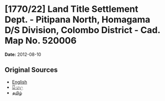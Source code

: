 # [1770/22] Land Title Settlement Dept. - Pitipana North,  Homagama D/S Division, Colombo District - Cad. Map No. 520006

**Date:** 2012-08-10

## Original Sources

- [English](https://documents.gov.lk/view/extra-gazettes/2012/8/1770-22_E.pdf)
- [සිංහල](https://documents.gov.lk/view/extra-gazettes/2012/8/1770-22_S.pdf)
- [தமிழ்](https://documents.gov.lk/view/extra-gazettes/2012/8/1770-22_T.pdf)
